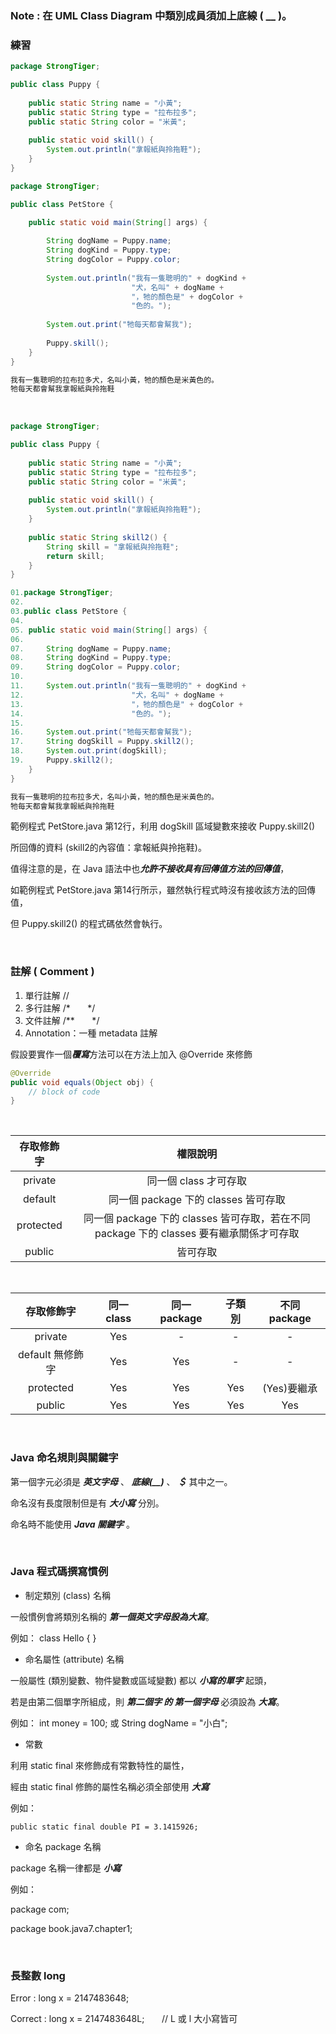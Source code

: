 ### Note : 在 UML Class Diagram 中類別成員須加上底線 ( __ )。

### 練習

```java
package StrongTiger;

public class Puppy {
	
	public static String name = "小黃";
	public static String type = "拉布拉多";
	public static String color = "米黃";
	
	public static void skill() {
		System.out.println("拿報紙與拎拖鞋");
	}
}
```

```java
package StrongTiger;

public class PetStore {

	public static void main(String[] args) {
		
		String dogName = Puppy.name;
		String dogKind = Puppy.type;
		String dogColor = Puppy.color;
		
		System.out.println("我有一隻聰明的" + dogKind + 
						   "犬，名叫" + dogName +
						   "，牠的顏色是" + dogColor +
						   "色的。");
		
		System.out.print("牠每天都會幫我");
		
		Puppy.skill();
	}
}
```

```cmd
我有一隻聰明的拉布拉多犬，名叫小黃，牠的顏色是米黃色的。
牠每天都會幫我拿報紙與拎拖鞋
```

<br>

```java
package StrongTiger;

public class Puppy {
	
	public static String name = "小黃";
	public static String type = "拉布拉多";
	public static String color = "米黃";
	
	public static void skill() {
		System.out.println("拿報紙與拎拖鞋");
	}
	
	public static String skill2() {
		String skill = "拿報紙與拎拖鞋";
		return skill;
	}
}
```

```java
01.package StrongTiger;
02.
03.public class PetStore {
04.
05.	public static void main(String[] args) {
06.		
07.		String dogName = Puppy.name;
08.		String dogKind = Puppy.type;
09.		String dogColor = Puppy.color;
10.		
11.		System.out.println("我有一隻聰明的" + dogKind + 
12.						   "犬，名叫" + dogName +
13.						   "，牠的顏色是" + dogColor +
14.						   "色的。");
15.		
16.		System.out.print("牠每天都會幫我");
17.		String dogSkill = Puppy.skill2();
18.		System.out.print(dogSkill);
19.		Puppy.skill2();
	}
}
```

```cmd
我有一隻聰明的拉布拉多犬，名叫小黃，牠的顏色是米黃色的。
牠每天都會幫我拿報紙與拎拖鞋
```

範例程式 PetStore.java 第12行，利用 dogSkill 區域變數來接收 Puppy.skill2() 

所回傳的資料 (skill2的內容值：拿報紙與拎拖鞋)。

值得注意的是，在 Java 語法中也***允許不接收具有回傳值方法的回傳值***，

如範例程式 PetStore.java 第14行所示，雖然執行程式時沒有接收該方法的回傳值，

但 Puppy.skill2() 的程式碼依然會執行。

<br>

### 註解 ( Comment )

1. 單行註解 //
2. 多行註解 /* &nbsp; &nbsp; &nbsp; */
3. 文件註解 /** &nbsp; &nbsp; &nbsp; */
4. Annotation：一種 metadata 註解

假設要實作一個***覆寫***方法可以在方法上加入 @Override 來修飾

```java
@Override
public void equals(Object obj) {
	// block of code
}
```

<br>

|存取修飾字|權限說明|
|:-:|:-:|
|private|同一個 class 才可存取|
|default|同一個 package 下的 classes 皆可存取|
|protected|同一個 package 下的 classes 皆可存取，若在不同 package 下的 classes 要有繼承關係才可存取|
|public|皆可存取|

<br>

|存取修飾字|同一 class|同一 package|子類別|不同 package|
|:-:|:-:|:-:|:-:|:-:|
|private|Yes|-|-|-|
|default 無修飾字|Yes|Yes|-|-|
|protected|Yes|Yes|Yes|(Yes)要繼承|
|public|Yes|Yes|Yes|Yes|

<br>

### Java 命名規則與關鍵字

第一個字元必須是 ***英文字母*** 、 ***底線(__)*** 、 ***＄*** 其中之一。

命名沒有長度限制但是有 ***大小寫*** 分別。

命名時不能使用 ***Java 關鍵字*** 。

<br>

### Java 程式碼撰寫慣例

- 制定類別 (class) 名稱

 一般慣例會將類別名稱的 ***第一個英文字母設為大寫***。
 
 例如： class Hello { }
 
- 命名屬性 (attribute) 名稱

 一般屬性 (類別變數、物件變數或區域變數) 都以 ***小寫的單字*** 起頭，
 
 若是由第二個單字所組成，則 ***第二個字 的 第一個字母*** 必須設為 ***大寫***。
 
 例如： int money = 100; 或 String dogName = "小白";
 
- 常數

 利用 static final 來修飾成有常數特性的屬性，
 
 經由 static final 修飾的屬性名稱必須全部使用 ***大寫***
 
 例如：
 
 `public static final double PI = 3.1415926;`
 
- 命名 package 名稱

 package 名稱一律都是 ***小寫***
 
 例如： 
 
 package com;
 
 package book.java7.chapter1;
 
<br>

### 長整數 long

Error : long x = 2147483648;

Correct : long x = 2147483648L;  &nbsp; &nbsp; &nbsp; // L 或 l 大小寫皆可


